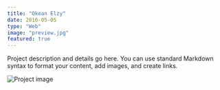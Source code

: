```yaml
---
title: "Okean Elzy"
date: 2016-05-05
type: "Web"
image: "preview.jpg"
featured: true
---
```


Project description and details go here. You can use standard Markdown syntax to format your content, add images, and create links.

![Project image](/images/project-image.jpg)

